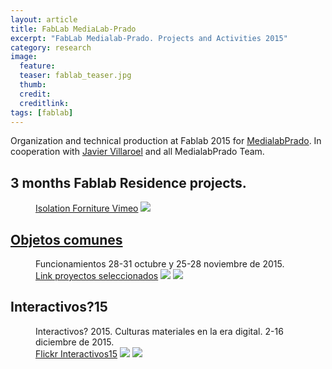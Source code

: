 ```yaml
---
layout: article
title: FabLab MediaLab-Prado
excerpt: "FabLab Medialab-Prado. Projects and Activities 2015"
category: research
image: 
  feature:
  teaser: fablab_teaser.jpg
  thumb:
  credit: 
  creditlink: 
tags: [fablab]
---
```


Organization and technical production at Fablab 2015 for [MedialabPrado](https://medialab-prado.es/). In cooperation with [Javier Villaroel](https://javiervlab.github.io/) and all MedialabPrado Team.

## 3 months Fablab Residence projects. 

<figure class="one">
	<a href="https://player.vimeo.com/video/153491897">Isolation Forniture Vimeo</a>
	<img src="https://c2.staticflickr.com/6/5749/23501383791_96b1a7235a.jpg">
</figure>

## [Objetos comunes](https://objetoscomunes.medialab-prado.es/)

<figure class="half">
	<figcaption>Funcionamientos 28-31 octubre y 25-28 noviembre de 2015.</figcaption> 
	<a href="https://objetoscomunes.medialab-prado.es/funcionamientos/">Link proyectos seleccionados</a>
	<img src="https://c2.staticflickr.com/6/5798/23108044659_53cb752be1_z.jpg">
	<img src="https://c2.staticflickr.com/6/5674/22575410245_63759ace87_z.jpg">
</figure>

## Interactivos?15

<figure class="half">
	<figcaption>Interactivos? 2015. Culturas materiales en la era digital. 2-16 diciembre de 2015.</figcaption> 
	<a href="https://www.flickr.com/search/?user_id=19185522%40N06&view_all=1&text=interactivos%202015">Flickr Interactivos15</a>
	<img src="https://c2.staticflickr.com/2/1648/23806677649_d7fe933034_z.jpg">
	<img src="https://c1.staticflickr.com/1/750/23706866281_3d128d3ed6_z.jpg">
</figure>

